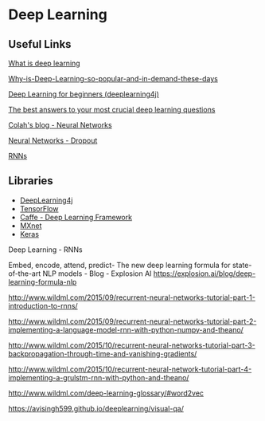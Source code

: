 # Deep Learning


## Useful Links 

[What is deep learning]( https://www.quora.com/What-is-deep-learning )

[Why-is-Deep-Learning-so-popular-and-in-demand-these-days]( https://www.quora.com/Why-is-Deep-Learning-so-popular-and-in-demand-these-days )

[Deep Learning for beginners (deeplearning4j)](https://deeplearning4j.org/deeplearningforbeginners.html)

[The best answers to your most crucial deep learning questions](http://www.bigdatanews.com/profiles/blogs/the-best-answers-to-your-most-crucial-deep-learning-questions )

[Colah's blog - Neural Networks](http://colah.github.io/)

[Neural Networks - Dropout]( https://www.cs.toronto.edu/~hinton/absps/JMLRdropout.pdf )

[RNNs]( http://karpathy.github.io/2015/05/21/rnn-effectiveness/ )


## Libraries

- [DeepLearning4j]( https://deeplearning4j.org/quickstart )
- [TensorFlow]( )
- [Caffe - Deep Learning Framework]()
- [MXnet]()
- [Keras]()

Deep Learning - RNNs

Embed, encode, attend, predict- The new deep learning formula for state-of-the-art NLP models - Blog - Explosion AI
https://explosion.ai/blog/deep-learning-formula-nlp

http://www.wildml.com/2015/09/recurrent-neural-networks-tutorial-part-1-introduction-to-rnns/

http://www.wildml.com/2015/09/recurrent-neural-networks-tutorial-part-2-implementing-a-language-model-rnn-with-python-numpy-and-theano/

http://www.wildml.com/2015/10/recurrent-neural-networks-tutorial-part-3-backpropagation-through-time-and-vanishing-gradients/

http://www.wildml.com/2015/10/recurrent-neural-network-tutorial-part-4-implementing-a-grulstm-rnn-with-python-and-theano/

http://www.wildml.com/deep-learning-glossary/#word2vec

https://avisingh599.github.io/deeplearning/visual-qa/




